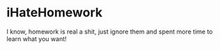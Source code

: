 iHateHomework
=============

I know, homework is real a shit, just ignore them and spent more time to learn what you want!
